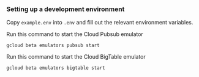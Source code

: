 ### Setting up a development environment

Copy `example.env` into `.env` and fill out the relevant environment variables.

Run this command to start the Cloud Pubsub emulator

```gcloud beta emulators pubsub start```

Run this command to start the Cloud BigTable emulator

```gcloud beta emulators bigtable start```
